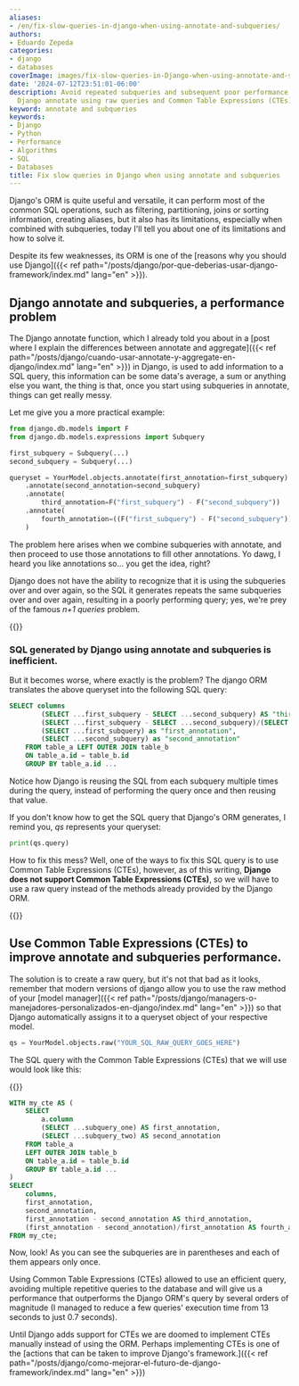 ```yaml
---
aliases:
- /en/fix-slow-queries-in-django-when-using-annotate-and-subqueries/
authors:
- Eduardo Zepeda
categories:
- django
- databases
coverImage: images/fix-slow-queries-in-Django-when-using-annotate-and-subqueries.jpg
date: '2024-07-12T23:51:01-06:00'
description: Avoid repeated subqueries and subsequent poor performance when using
  Django annotate using raw queries and Common Table Expressions (CTEs) in SQL databases.
keyword: annotate and subqueries
keywords:
- Django
- Python
- Performance
- Algorithms
- SQL
- Databases
title: Fix slow queries in Django when using annotate and subqueries
---
```


Django's ORM is quite useful and versatile, it can perform most of the common SQL operations, such as filtering, partitioning, joins or sorting information, creating aliases, but it also has its limitations, especially when combined with subqueries, today I'll tell you about one of its limitations and how to solve it.

Despite its few weaknesses, its ORM is one of the [reasons why you should use Django]({{< ref path="/posts/django/por-que-deberias-usar-django-framework/index.md" lang="en" >}}).


## Django annotate and subqueries, a performance problem

The Django annotate function, which I already told you about in a [post where I explain the differences between annotate and aggregate]({{< ref path="/posts/django/cuando-usar-annotate-y-aggregate-en-django/index.md" lang="en" >}}) in Django, is used to add information to a SQL query, this information can be some data's average, a sum or anything else you want, the thing is that, once you start using subqueries in annotate, things can get really messy.

Let me give you a more practical example:

``` python
from django.db.models import F
from django.db.models.expressions import Subquery

first_subquery = Subquery(...)
second_subquery = Subquery(...)

queryset = YourModel.objects.annotate(first_annotation=first_subquery)
    .annotate(second_annotation=second_subquery)
    .annotate(
        third_annotation=F("first_subquery") - F("second_subquery"))
    .annotate(
        fourth_annotation=((F("first_subquery") - F("second_subquery")) / F("second_subquery"))
    )
```


The problem here arises when we combine subqueries with annotate, and then proceed to use those annotations to fill other annotations. Yo dawg, I heard you like annotations so... you get the idea, right?

Django does not have the ability to recognize that it is using the subqueries over and over again, so the SQL it generates repeats the same subqueries over and over again, resulting in a poorly performing query; yes, we're prey of the famous *n+1 queries* problem.

{{<ad0>}}

### SQL generated by Django using annotate and subqueries is inefficient.

But it becomes worse, where exactly is the problem? The django ORM translates the above queryset into the following SQL query:

``` sql
SELECT columns
        (SELECT ...first_subquery - SELECT ...second_subquery) AS "third_annotation",
        (SELECT ...first_subquery - SELECT ...second_subquery)/(SELECT ...first_subquery) as "fourth_annotation",
        (SELECT ...first_subquery) as "first_annotation",
        (SELECT ...second_subquery) as "second_annotation"
    FROM table_a LEFT OUTER JOIN table_b
    ON table_a.id = table_b.id
    GROUP BY table_a.id ...
```

Notice how Django is reusing the SQL from each subquery multiple times during the query, instead of performing the query once and then reusing that value.

If you don't know how to get the SQL query that Django's ORM generates, I remind you, *qs* represents your queryset:

``` python
print(qs.query)
```


How to fix this mess? Well, one of the ways to fix this SQL query is to use Common Table Expressions (CTEs), however, as of this writing, **Django does not support Common Table Expressions (CTEs)**, so we will have to use a raw query instead of the methods already provided by the Django ORM.

{{<ad1>}}

## Use Common Table Expressions (CTEs) to improve annotate and subqueries performance.

The solution is to create a raw query, but it's not that bad as it looks, remember that modern versions of django allow you to use the raw method of your [model manager]({{< ref path="/posts/django/managers-o-manejadores-personalizados-en-django/index.md" lang="en" >}}) so that Django automatically assigns it to a queryset object of your respective model.


``` python
qs = YourModel.objects.raw("YOUR_SQL_RAW_QUERY_GOES_HERE")
```

The SQL query with the Common Table Expressions (CTEs) that we will use would look like this:

{{<ad2>}}

``` sql
WITH my_cte AS (
    SELECT
        a.column
        (SELECT ...subquery_one) AS first_annotation,
        (SELECT ...subquery_two) AS second_annotation
    FROM table_a
    LEFT OUTER JOIN table_b
    ON table_a.id = table_b.id
    GROUP BY table_a.id ...
)
SELECT
    columns,
    first_annotation,
    second_annotation,
    first_annotation - second_annotation AS third_annotation,
    (first_annotation - second_annotation)/first_annotation AS fourth_annotation
FROM my_cte;
```

Now, look! As you can see the subqueries are in parentheses and each of them appears only once.

Using Common Table Expressions (CTEs) allowed to use an efficient query, avoiding multiple repetitive queries to the database and will give us a performance that outperforms the Django ORM's query by several orders of magnitude (I managed to reduce a few queries' execution time from 13 seconds to just 0.7 seconds).

Until Django adds support for CTEs we are doomed to implement CTEs manually instead of using the ORM. Perhaps implementing CTEs is one of the [actions that can be taken to improve Django's framework.]({{< ref path="/posts/django/como-mejorar-el-futuro-de-django-framework/index.md" lang="en" >}})
